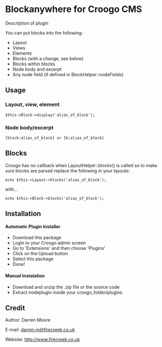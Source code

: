 # Blockanywhere for Croogo CMS

Description of plugin

You can put blocks into the following:

* Layout
* Views
* Elements
* Blocks (with a change, see below)
* Blocks within blocks
* Node body and excerpt
* Any node field (if defined in BlockHelper::nodeFields)


## Usage

### Layout, view, element

    $this->Block->display('alias_of_block');


### Node body/excerpt

    [block:alias_of_block] or [b:alias_of_block]


## Blocks

Croogo has no callback when LayoutHelper::blocks() is called so to make sure
blocks are parsed replace the following in your layouts:

    echo $this->Layout->blocks('alias_of_block');

with...

    echo $this->Block->blocks('alias_of_block');


## Installation

#### Automatic Plugin Installer
  * Download this package
  * Login to your Croogo admin screen
  * Go to 'Extensions' and then choose 'Plugins'
  * Click on the Upload button
  * Select this package
  * Done!

  
#### Manual Instalation
  * Download and unzip the .zip file or the source code
  * Extract nodeplugin inside your croogo_folder/plugins
  
  
  
## Credit

Author: Darren Moore

E-mail: darren.m@firecreek.co.uk

Website: http://www.firecreek.co.uk

  

